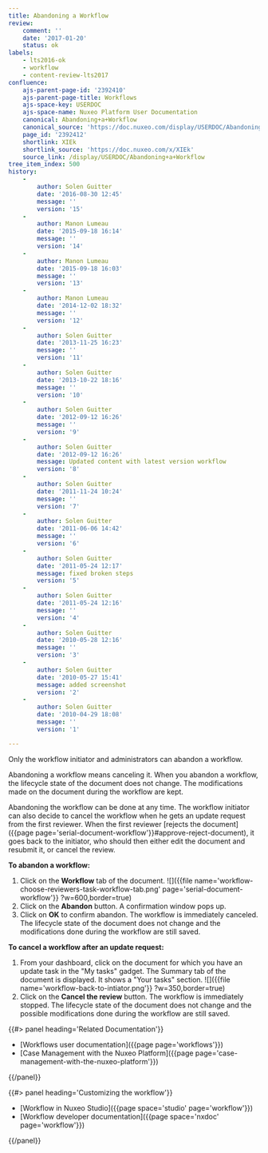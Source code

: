 ```yaml
---
title: Abandoning a Workflow
review:
    comment: ''
    date: '2017-01-20'
    status: ok
labels:
    - lts2016-ok
    - workflow
    - content-review-lts2017
confluence:
    ajs-parent-page-id: '2392410'
    ajs-parent-page-title: Workflows
    ajs-space-key: USERDOC
    ajs-space-name: Nuxeo Platform User Documentation
    canonical: Abandoning+a+Workflow
    canonical_source: 'https://doc.nuxeo.com/display/USERDOC/Abandoning+a+Workflow'
    page_id: '2392412'
    shortlink: XIEk
    shortlink_source: 'https://doc.nuxeo.com/x/XIEk'
    source_link: /display/USERDOC/Abandoning+a+Workflow
tree_item_index: 500
history:
    - 
        author: Solen Guitter
        date: '2016-08-30 12:45'
        message: ''
        version: '15'
    - 
        author: Manon Lumeau
        date: '2015-09-18 16:14'
        message: ''
        version: '14'
    - 
        author: Manon Lumeau
        date: '2015-09-18 16:03'
        message: ''
        version: '13'
    - 
        author: Manon Lumeau
        date: '2014-12-02 18:32'
        message: ''
        version: '12'
    - 
        author: Solen Guitter
        date: '2013-11-25 16:23'
        message: ''
        version: '11'
    - 
        author: Solen Guitter
        date: '2013-10-22 18:16'
        message: ''
        version: '10'
    - 
        author: Solen Guitter
        date: '2012-09-12 16:26'
        message: ''
        version: '9'
    - 
        author: Solen Guitter
        date: '2012-09-12 16:26'
        message: Updated content with latest version workflow
        version: '8'
    - 
        author: Solen Guitter
        date: '2011-11-24 10:24'
        message: ''
        version: '7'
    - 
        author: Solen Guitter
        date: '2011-06-06 14:42'
        message: ''
        version: '6'
    - 
        author: Solen Guitter
        date: '2011-05-24 12:17'
        message: fixed broken steps
        version: '5'
    - 
        author: Solen Guitter
        date: '2011-05-24 12:16'
        message: ''
        version: '4'
    - 
        author: Solen Guitter
        date: '2010-05-28 12:16'
        message: ''
        version: '3'
    - 
        author: Solen Guitter
        date: '2010-05-27 15:41'
        message: added screenshot
        version: '2'
    - 
        author: Solen Guitter
        date: '2010-04-29 18:08'
        message: ''
        version: '1'

---
```

Only the workflow initiator and administrators can abandon a workflow.

Abandoning a workflow means canceling it. When you abandon a workflow, the lifecycle state of the document does not change. The modifications made on the document during the workflow are kept.

Abandoning the workflow can be done at any time. The workflow initiator can also decide to cancel the workflow when he gets an update request from the first reviewer. When the first reviewer [rejects the document]({{page page='serial-document-workflow'}}#approve-reject-document), it goes back to the initiator, who should then either edit the document and resubmit it, or cancel the review.

**To abandon a workflow:**

1.  Click on the **Workflow** tab of the document.
    ![]({{file name='workflow-choose-reviewers-task-workflow-tab.png' page='serial-document-workflow'}} ?w=600,border=true)
2.  Click on the **Abandon** button.
    A confirmation window pops up.
3.  Click on **OK** to confirm abandon.
    The workflow is immediately canceled. The lifecycle state of the document does not change and the modifications done during the workflow are still saved.

**To cancel a workflow after an update request:**

1.  From your dashboard, click on the document for which you have an update task in the "My tasks" gadget.
    The Summary tab of the document is displayed. It shows a "Your tasks" section.
    ![]({{file name='workflow-back-to-intiator.png'}} ?w=350,border=true)
2.  Click on the **Cancel the review** button.
    The workflow is immediately stopped. The lifecycle state of the document does not change and the possible modifications done during the workflow are still saved.


<div class="row" data-equalizer data-equalize-on="medium">
<div class="column medium-6">
{{#> panel heading='Related Documentation'}}

- [Workflows user documentation]({{page page='workflows'}})
- [Case Management with the Nuxeo Platform]({{page page='case-management-with-the-nuxeo-platform'}})

{{/panel}}</div><div class="column medium-6">{{#> panel heading='Customizing the workflow'}}

- [Workflow in Nuxeo Studio]({{page space='studio' page='workflow'}})
- [Workflow developer documentation]({{page space='nxdoc' page='workflow'}})

{{/panel}}</div></div>
